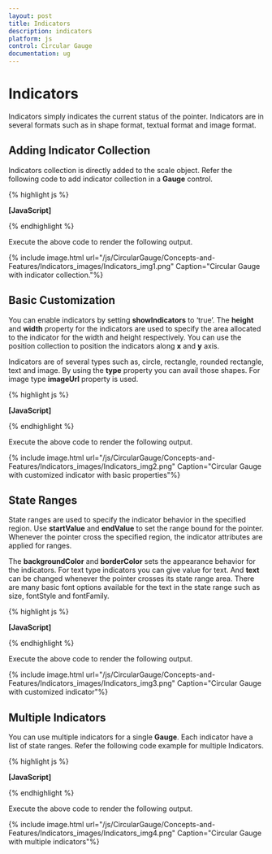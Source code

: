 ```yaml
---
layout: post
title: Indicators
description: indicators
platform: js
control: Circular Gauge
documentation: ug
---
```


# Indicators

Indicators simply indicates the current status of the pointer. Indicators are in several formats such as in shape format, textual format and image format.





## Adding Indicator Collection 

Indicators collection is directly added to the scale object. Refer the following code to add indicator collection in a **Gauge** control.

{% highlight js %}

**[JavaScript]**
<div id="CircularGauge1"></div>
<script type="text/javascript">
$(function () {

//For circular gauge rendering
$("#CircularGauge1").ejCircularGauge({
scales: [{ showIndicators: true
indicators:[{
// For setting indicator height
**height: 10,**
// For setting indicator width
**width: 10,**
// For setting indicator type
**type: "circle",**
// For setting indicator value
**value: 0,**
// For setting indicator position
**position: { x: 185, y: 300 },**
}]
}]
})
});
</script>


{% endhighlight %}



Execute the above code to render the following output.

{% include image.html url="/js/CircularGauge/Concepts-and-Features/Indicators_images/Indicators_img1.png" Caption="Circular Gauge with indicator collection."%}

## Basic Customization

You can enable indicators by setting **showIndicators** to ‘true’. The **height** and **width** property for the indicators are used to specify the area allocated to the indicator for the width and height respectively. You can use the position collection to position the indicators along **x** and **y** axis. 

Indicators are of several types such as, circle, rectangle, rounded rectangle, text and image. By using the **type** property you can avail those shapes. For image type **imageUrl** property is used. 

{% highlight js %}

**[JavaScript]**
<div id="CircularGauge1"></div>
<script type="text/javascript">
$(function () {

// For Circular Gauge rendering
$("#CircularGauge1").ejCircularGauge({
scales: [{
**showIndicators: true,** minorIntervalValue: 5,
backgroundColor: "#5DF243",
border: { width: 1.5, color: "black" },
showScaleBar: true, radius: 120, size: 5,
pointers: [{
backgroundColor: "#5DF243",
border: { width: 1.5, color: "black" },
length: 110
}],
indicators: [{
// For setting indicator height
**height: 10,**
// For setting indicator width
**width: 10,**
// For setting indicator type
**type: "circle",**
// For setting indicator value
**value: 0,**
// For setting indicator position
**position: { x: 185, y: 300 },**

}],
}]
});
});
</script>


{% endhighlight %}



Execute the above code to render the following output.

{% include image.html url="/js/CircularGauge/Concepts-and-Features/Indicators_images/Indicators_img2.png" Caption="Circular Gauge with customized indicator with basic properties"%}

## State Ranges

State ranges are used to specify the indicator behavior in the specified region. Use **startValue** and **endValue** to set the range bound for the pointer. Whenever the pointer cross the specified region, the indicator attributes are applied for ranges. 

The **backgroundColor** and **borderColor** sets the appearance behavior for the indicators. For text type indicators you can give value for text. And **text** can be changed whenever the pointer crosses its state range area. There are many basic font options available for the text in the state range such as size, fontStyle and fontFamily.

{% highlight js %}

**[JavaScript]**
<div id="CircularGauge1"></div>
<script type="text/javascript">
$(function () {

// For Circular Gauge rendering
$("#CircularGauge1").ejCircularGauge({
scales: [{
showIndicators: true, minorIntervalValue: 5,
backgroundColor: "#5DF243",
border: { width: 1.5, color: "black" },
showScaleBar: true, radius: 150, size: 5,
pointers: [{
backgroundColor: "#5DF243",
border: { width: 1.5, color: "black" },
length: 110
}],
indicators: [{
// For setting indicator height
height: 10,
// For setting indicator width
width: 10,
// For setting indicator type
type: "circle",
// For setting indicator value
value: 0,
// For setting indicator position
position: { x: 185, y: 300 },
// For setting indicator state range collection
**stateRanges: [{**
// For setting state range end value height
**endValue: 100,**
// For setting state range start value
**startValue: 0,**
// For setting indicator background color
**backgroundColor: "#5DF243",**
// For setting indicator border color
**borderColor: "Black",**
// For setting indicator text
**text: "",**
// For setting indicator text color
**textColor: "#870505"**
}]

}],
}]
});
});
</script>


{% endhighlight %}



Execute the above code to render the following output.

{% include image.html url="/js/CircularGauge/Concepts-and-Features/Indicators_images/Indicators_img3.png" Caption="Circular Gauge with customized indicator"%}

## Multiple Indicators

You can use multiple indicators for a single **Gauge**. Each indicator have a list of state ranges. Refer the following code example for multiple Indicators.

{% highlight js %}

**[JavaScript]**
<div id="CircularGauge1"></div>
<script type="text/javascript">
$(function () {

// For Circular Gauge rendering
$("#CircularGauge1").ejCircularGauge({
scales: [{readOnly: false,
showIndicators: true,showRanges: true,
minorIntervalValue: 5,
showScaleBar: true, radius: 150, size: 5,
pointers: [{
length: 110,value:70
}],
ranges: [{
startValue: 0, endValue: 50,
backgroundColor: "Green",
placement: "far", distanceFromScale: -30
},
{
startValue: 50, endValue: 100,
backgroundColor: "red",
placement: "far", distanceFromScale: -30
}],

indicators: [
//Indicator1
{
height: 10,
width: 10,
type: "circle",
value: 0,
position: { x: 165, y: 300 },
stateRanges: [{
endValue: 50,
startValue: 0,
backgroundColor: "#24F92F",
borderColor: "Black"
}, {
endValue: 50,
startValue: 100,
backgroundColor: "#322C04",
borderColor: "Black"
}]

},
//Indicator2
{
height: 10,
width: 10,
type: "circle",
value: 0,
position: { x: 215, y: 300 },
stateRanges: [{
endValue: 50,
startValue: 0,
backgroundColor: "#600000",
borderColor: "Black"
}, {
endValue: 100,
startValue: 50,
backgroundColor: "#FF4F2A",
borderColor: "Black"
}]

}],
}]
});});
</script>


{% endhighlight %}



Execute the above code to render the following output.

{% include image.html url="/js/CircularGauge/Concepts-and-Features/Indicators_images/Indicators_img4.png" Caption="Circular Gauge with multiple indicators"%}

